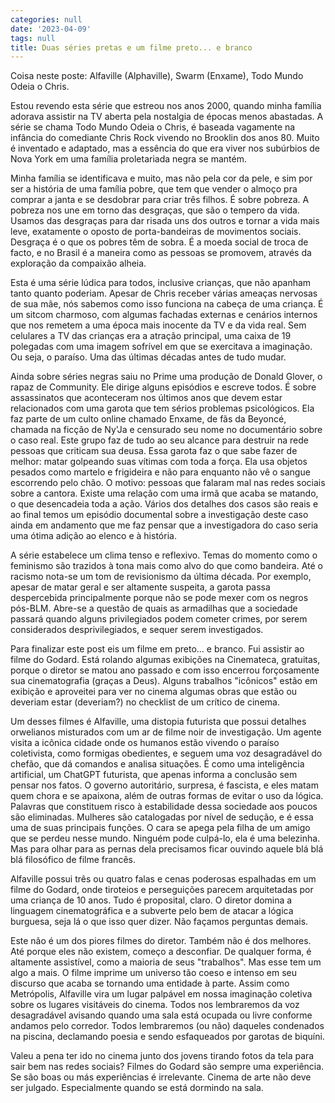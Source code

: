 ```yaml
---
categories: null
date: '2023-04-09'
tags: null
title: Duas séries pretas e um filme preto... e branco
---
```


Coisa neste poste: Alfaville (Alphaville), Swarm (Enxame), Todo Mundo Odeia o Chris.

Estou revendo esta série que estreou nos anos 2000, quando minha família adorava assistir na TV aberta pela nostalgia de épocas menos abastadas. A série se chama Todo Mundo Odeia o Chris, é baseada vagamente na infância do comediante Chris Rock vivendo no Brooklin dos anos 80. Muito é inventado e adaptado, mas a essência do que era viver nos subúrbios de Nova York em uma família proletariada negra se mantém.

Minha família se identificava e muito, mas não pela cor da pele, e sim por ser a história de uma família pobre, que tem que vender o almoço pra comprar a janta e se desdobrar para criar três filhos. É sobre pobreza. A pobreza nos une em torno das desgraças, que são o tempero da vida. Usamos das desgraças para dar risada uns dos outros e tornar a vida mais leve, exatamente o oposto de porta-bandeiras de movimentos sociais. Desgraça é o que os pobres têm de sobra. É a moeda social de troca de facto, e no Brasil é a maneira como as pessoas se promovem, através da exploração da compaixão alheia.

Esta é uma série lúdica para todos, inclusive crianças, que não apanham tanto quanto poderiam. Apesar de Chris receber várias ameaças nervosas de sua mãe, nós sabemos como isso funciona na cabeça de uma criança. É um sitcom charmoso, com algumas fachadas externas e cenários internos que nos remetem a uma época mais inocente da TV e da vida real. Sem celulares a TV das crianças era a atração principal, uma caixa de 19 polegadas com uma imagem sofrível em que se exercitava a imaginação. Ou seja, o paraíso. Uma das últimas décadas antes de tudo mudar.

Ainda sobre séries negras saiu no Prime uma produção de Donald Glover, o rapaz de Community. Ele dirige alguns episódios e escreve todos. É sobre assassinatos que aconteceram nos últimos anos que devem estar relacionados com uma garota que tem sérios problemas psicológicos. Ela faz parte de um culto online chamado Enxame, de fãs da Beyoncé, chamada na ficção de Ny'Ja e censurado seu nome no documentário sobre o caso real. Este grupo faz de tudo ao seu alcance para destruir na rede pessoas que criticam sua deusa. Essa garota faz o que sabe fazer de melhor: matar golpeando suas vítimas com toda a força. Ela usa objetos pesados como martelo e frigideira e não para enquanto não vê o sangue escorrendo pelo chão. O motivo: pessoas que falaram mal nas redes sociais sobre a cantora. Existe uma relação com uma irmã que acaba se matando, o que desencadeia toda a ação. Vários dos detalhes dos casos são reais e ao final temos um episódio documental sobre a investigação deste caso ainda em andamento que me faz pensar que a investigadora do caso seria uma ótima adição ao elenco e à história.

A série estabelece um clima tenso e reflexivo. Temas do momento como o feminismo são trazidos à tona mais como alvo do que como bandeira. Até o racismo nota-se um tom de revisionismo da última década. Por exemplo, apesar de matar geral e ser altamente suspeita, a garota passa despercebida principalmente porque não se pode mexer com os negros pós-BLM. Abre-se a questão de quais as armadilhas que a sociedade passará quando alguns privilegiados podem cometer crimes, por serem considerados desprivilegiados, e sequer serem investigados.

Para finalizar este post eis um filme em preto... e branco. Fui assistir ao filme do Godard. Está rolando algumas exibições na Cinemateca, gratuitas, porque o diretor se matou ano passado e com isso encerrou forçosamente sua cinematografia (graças a Deus). Alguns trabalhos "icônicos" estão em exibição e aproveitei para ver no cinema algumas obras que estão ou deveriam estar (deveriam?) no checklist de um crítico de cinema.

Um desses filmes é Alfaville, uma distopia futurista que possui detalhes orwelianos misturados com um ar de filme noir de investigação. Um agente visita a icônica cidade onde os humanos estão vivendo o paraíso coletivista, como formigas obedientes, e seguem uma voz desagradável do chefão, que dá comandos e analisa situações. É como uma inteligência artificial, um ChatGPT futurista, que apenas informa a conclusão sem pensar nos fatos. O governo autoritário, surpresa, é fascista, e eles matam quem chora e se apaixona, além de outras formas de evitar o uso da lógica. Palavras que constituem risco à estabilidade dessa sociedade aos poucos são eliminadas. Mulheres são catalogadas por nível de sedução, e é essa uma de suas principais funções. O cara se apega pela filha de um amigo que se perdeu nesse mundo. Ninguém pode culpá-lo, ela é uma belezinha. Mas para olhar para as pernas dela precisamos ficar ouvindo aquele blá blá blá filosófico de filme francês.

Alfaville possui três ou quatro falas e cenas poderosas espalhadas em um filme do Godard, onde tiroteios e perseguições parecem arquitetadas por uma criança de 10 anos. Tudo é proposital, claro. O diretor domina a linguagem cinematográfica e a subverte pelo bem de atacar a lógica burguesa, seja lá o que isso quer dizer. Não façamos perguntas demais.

Este não é um dos piores filmes do diretor. Também não é dos melhores. Até porque eles não existem, começo a desconfiar. De qualquer forma, é altamente assistível, como a maioria de seus "trabalhos". Mas esse tem um algo a mais. O filme imprime um universo tão coeso e intenso em seu discurso que acaba se tornando uma entidade à parte. Assim como Metrópolis, Alfaville vira um lugar palpável em nossa imaginação coletiva sobre os lugares visitáveis do cinema. Todos nos lembraremos da voz desagradável avisando quando uma sala está ocupada ou livre conforme andamos pelo corredor. Todos lembraremos (ou não) daqueles condenados na piscina, declamando poesia e sendo esfaqueados por garotas de biquíni.

Valeu a pena ter ido no cinema junto dos jovens tirando fotos da tela para sair bem nas redes sociais? Filmes do Godard são sempre uma experiência. Se são boas ou más experiências é irrelevante. Cinema de arte não deve ser julgado. Especialmente quando se está dormindo na sala.
